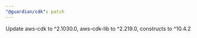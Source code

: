 ```yaml
---
"@guardian/cdk": patch
---
```


Update aws-cdk to ^2.1030.0, aws-cdk-lib to ^2.219.0, constructs to ^10.4.2

